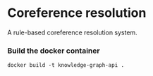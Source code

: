 # Coreference resolution 

A rule-based coreference resolution system.

### Build the docker container
```
docker build -t knowledge-graph-api .
```
